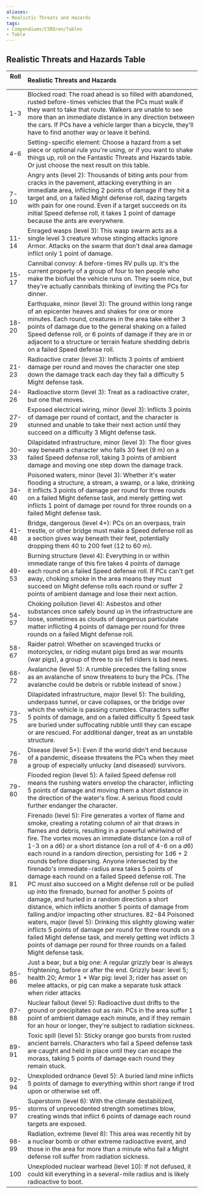 ```yaml
---
aliases:
- Realistic Threats and Hazards
tags:
- Compendiums/CSRD/en/Tables
- Table
---
```


## Realistic Threats and Hazards Table
|  Roll &nbsp; &nbsp; | Realistic Threats and Hazards  |
| ------------- | :----------- |
| 1-3 | Blocked road: The road ahead is so filled with abandoned, rusted before-times vehicles that the PCs must walk if they want to take that route. Walkers are unable to see more than an immediate distance in any direction between the cars. If PCs have a vehicle larger than a bicycle, they'll have to find another way or leave it behind. |
| 4-6 | Setting-specific element: Choose a hazard from a set piece or optional rule you're using, or if you want to shake things up, roll on the Fantastic Threats and Hazards table. Or just choose the next result on this table. |
| 7-10 | Angry ants (level 2): Thousands of biting ants pour from cracks in the pavement, attacking everything in an immediate area, inflicting 2 points of damage if they hit a target and, on a failed Might defense roll, dazing targets with pain for one round. Even if a target succeeds on its initial Speed defense roll, it takes 1 point of damage because the ants are everywhere. |
| 11-14 | Enraged wasps (level 3): This wasp swarm acts as a single level 3 creature whose stinging attacks ignore Armor. Attacks on the swarm that don't deal area damage inflict only 1 point of damage. |
| 15-17 | Cannibal convoy: A before-times RV pulls up. It's the current property of a group of four to ten people who make the biofuel the vehicle runs on. They seem nice, but they're actually cannibals thinking of inviting the PCs for dinner. |
| 18-20 | Earthquake, minor (level 3): The ground within long range of an epicenter heaves and shakes for one or more minutes. Each round, creatures in the area take either 3 points of damage due to the general shaking on a failed Speed defense roll, or 6 points of damage if they are in or adjacent to a structure or terrain feature shedding debris on a failed Speed defense roll. |
| 21-23 | Radioactive crater (level 3): Inflicts 3 points of ambient damage per round and moves the character one step down the damage track each day they fail a difficulty 5 Might defense task. |
| 24-26 | Radioactive storm (level 3): Treat as a radioactive crater, but one that moves. |
| 27-29 | Exposed electrical wiring, minor (level 3): Inflicts 3 points of damage per round of contact, and the character is stunned and unable to take their next action until they succeed on a difficulty 3 Might defense task. |
| 30-33 | Dilapidated infrastructure, minor (level 3): The floor gives way beneath a character who falls 30 feet (9 m) on a failed Speed defense roll, taking 3 points of ambient damage and moving one step down the damage track. |
| 34-40 | Poisoned waters, minor (level 3): Whether it's water flooding a structure, a stream, a swamp, or a lake, drinking it inflicts 3 points of damage per round for three rounds on a failed Might defense task, and merely getting wet inflicts 1 point of damage per round for three rounds on a failed Might defense task. |
| 41-48 | Bridge, dangerous (level 4+): PCs on an overpass, train trestle, or other bridge must make a Speed defense roll as a section gives way beneath their feet, potentially dropping them 40 to 200 feet (12 to 60 m). |
| 49-53 | Burning structure (level 4): Everything in or within immediate range of this fire takes 4 points of damage each round on a failed Speed defense roll. If PCs can't get away, choking smoke in the area means they must succeed on Might defense rolls each round or suffer 2 points of ambient damage and lose their next action. |
| 54-57 | Choking pollution (level 4): Asbestos and other substances once safely bound up in the infrastructure are loose, sometimes as clouds of dangerous particulate matter inflicting 4 points of damage per round for three rounds on a failed Might defense roll. |
| 58-67 | Raider patrol: Whether on scavenged trucks or motorcycles, or riding mutant pigs bred as war mounts (war pigs), a group of three to six fell riders is bad news. |
| 68-72 | Avalanche (level 5): A rumble precedes the falling snow as an avalanche of snow threatens to bury the PCs. (The avalanche could be debris or rubble instead of snow.) |
| 73-75 | Dilapidated infrastructure, major (level 5): The building, underpass tunnel, or cave collapses, or the bridge over which the vehicle is passing crumbles. Characters suffer 5 points of damage, and on a failed difficulty 5 Speed task are buried under suffocating rubble until they can escape or are rescued. For additional danger, treat as an unstable structure. |
| 76-78 | Disease (level 5+): Even if the world didn't end because of a pandemic, disease threatens the PCs when they meet a group of especially unlucky (and diseased) survivors. |
| 79-80 | Flooded region (level 5): A failed Speed defense roll means the rushing waters envelop the character, inflicting 5 points of damage and moving them a short distance in the direction of the water's flow. A serious flood could further endanger the character. |
| 81 | Firenado (level 5): Fire generates a vortex of flame and smoke, creating a rotating column of air that draws in flames and debris, resulting in a powerful whirlwind of fire. The vortex moves an immediate distance (on a roll of 1-3 on a d6) or a short distance (on a roll of 4-6 on a d6) each round in a random direction, persisting for 1d6 + 2 rounds before dispersing. Anyone intersected by the firenado's immediate-radius area takes 5 points of damage each round on a failed Speed defense roll. The PC must also succeed on a Might defense roll or be pulled up into the firenado, burned for another 5 points of damage, and hurled in a random direction a short distance, which inflicts another 5 points of damage from falling and/or impacting other structures. 82-84 Poisoned waters, major (level 5): Drinking this slightly glowing water inflicts 5 points of damage per round for three rounds on a failed Might defense task, and merely getting wet inflicts 3 points of damage per round for three rounds on a failed Might defense task. |
| 85-86 | Just a bear, but a big one: A regular grizzly bear is always frightening, before or after the end. Grizzly bear: level 5; health 20; Armor 1 * War pig: level 3; rider has asset on melee attacks, or pig can make a separate tusk attack when rider attacks |
| 87-88 | Nuclear fallout (level 5): Radioactive dust drifts to the ground or precipitates out as rain. PCs in the area suffer 1 point of ambient damage each minute, and if they remain for an hour or longer, they're subject to radiation sickness. |
| 89-91 | Toxic spill (level 5): Sticky orange goo bursts from rusted ancient barrels. Characters who fail a Speed defense task are caught and held in place until they can escape the morass, taking 5 points of damage each round they remain stuck. |
| 92-94 | Unexploded ordnance (level 5): A buried land mine inflicts 5 points of damage to everything within short range if trod upon or otherwise set off. |
| 95-97 | Superstorm (level 6): With the climate destabilized, storms of unprecedented strength sometimes blow, creating winds that inflict 6 points of damage each round targets are exposed. |
| 98-99 | Radiation, extreme (level 8): This area was recently hit by a nuclear bomb or other extreme radioactive event, and those in the area for more than a minute who fail a Might defense roll suffer from radiation sickness. |
| 100 | Unexploded nuclear warhead (level 10): If not defused, it could kill everything in a several-mile radius and is likely radioactive to boot. |